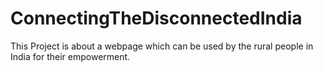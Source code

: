 # ConnectingTheDisconnectedIndia
This Project is about a webpage which can be used by the rural people in India for their empowerment.
